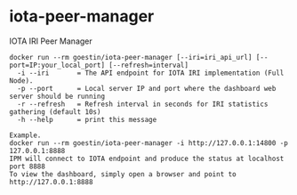 # iota-peer-manager
IOTA IRI Peer Manager


    docker run --rm goestin/iota-peer-manager [--iri=iri_api_url] [--port=IP:your_local_port] [--refresh=interval]
      -i --iri       = The API endpoint for IOTA IRI implementation (Full Node). 
      -p --port      = Local server IP and port where the dashboard web server should be running
      -r --refresh   = Refresh interval in seconds for IRI statistics gathering (default 10s)
      -h --help      = print this message
                
    Example.
    docker run --rm goestin/iota-peer-manager -i http://127.0.0.1:14800 -p 127.0.0.1:8888
    IPM will connect to IOTA endpoint and produce the status at localhost port 8888
    To view the dashboard, simply open a browser and point to http://127.0.0.1:8888



